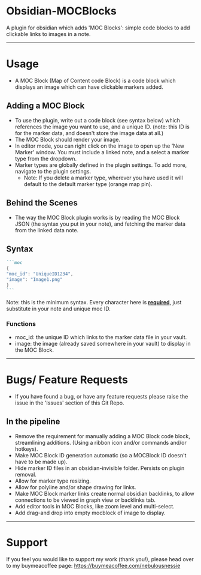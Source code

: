 # Obsidian-MOCBlocks
A plugin for obsidian which adds 'MOC Blocks': simple code blocks to add clickable links to images in a note.

---
# Usage
- A MOC Block (Map of Content code Block) is a code block which displays an image which can have clickable markers added.

## Adding a MOC Block
- To use the plugin, write out a code block (see syntax below) which references the image you want to use, and a unique ID. (note: this ID is for the marker data, and doesn't store the image data at all.)
- The MOC Block should render your image.
- In editor mode, you can right click on the image to open up the 'New Marker' window. You must include a linked note, and a select a marker type from the dropdown.
- Marker types are globally defined in the plugin settings. To add more, navigate to the plugin settings.
  - Note: If you delete a marker type, wherever you have used it will default to the default marker type (orange map pin).
 
## Behind the Scenes
- The way the MOC Block plugin works is by reading the MOC Block JSON (the syntax you put in your note), and fetching the marker data from the linked data note. 

## Syntax
````markdown
```moc
{
"moc_id": "UniqueID1234",
"image": "Image1.png"
}
```
````
Note: this is the minimum syntax. Every character here is <ins>**required**</ins>, just substitute in your note and unique moc ID.

### Functions
- moc_id: the unique ID which links to the marker data file in your vault.
- image: the image (already saved somewhere in your vault) to display in the MOC Block.
---
# Bugs/ Feature Requests
- If you have found a bug, or have any feature requests please raise the issue in the 'Issues' section of this Git Repo.

## In the pipeline
- Remove the requirement for manually adding a MOC Block code block, streamlining additions. (Using a ribbon icon and/or commands and/or hotkeys).
- Make MOC Block ID generation automatic (so a MOCBlock ID doesn't have to be made up).
- Hide marker ID files in an obsidian-invisible folder. Persists on plugin removal.
- Allow for marker type resizing.
- Allow for polyline and/or shape drawing for links.
- Make MOC Block marker links create normal obsidian backlinks, to allow connections to be viewed in graph view or backlinks tab.
- Add editor tools in MOC Blocks, like zoom level and multi-select.
- Add drag-and drop into empty mocblock of image to display.

---
# Support
If you feel you would like to support my work (thank you!), please head over to my buymeacoffee page: https://buymeacoffee.com/nebulousnessie

